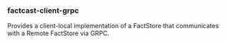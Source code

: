 ### factcast-client-grpc

Provides a client-local implementation of a FactStore that communicates with a Remote FactStore via GRPC.

  